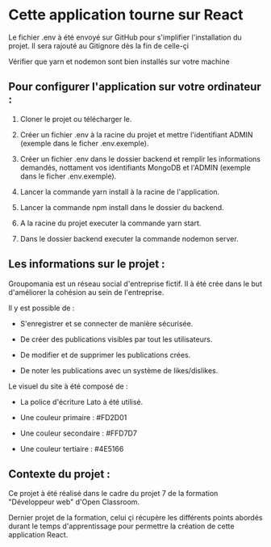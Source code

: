 # Cette application tourne sur React

Le fichier .env à été envoyé sur GitHub pour s'implifier l'installation du projet. Il sera rajouté au Gitignore dès la fin de celle-çi

Vérifier que yarn et nodemon sont bien installés sur votre machine


## Pour configurer l'application sur votre ordinateur :

1) Cloner le projet ou télécharger le.

2) Créer un fichier .env à la racine du projet et mettre l'identifiant ADMIN (exemple dans le ficher .env.exemple).

3) Créer un fichier .env dans le dossier backend et remplir les informations demandés, nottament vos identifiants MongoDB et l'ADMIN (exemple dans le ficher .env.exemple).

4) Lancer la commande yarn install à la racine de l'application.

5) Lancer la commande npm install dans le dossier du backend.

6) A la racine du projet executer la commande yarn start.

7) Dans le dossier backend executer la commande nodemon server.


## Les informations sur le projet :

Groupomania est un réseau social d'entreprise fictif.
Il à été crée dans le but d'améliorer la cohésion au sein de l'entreprise.

Il y est possible de :

- S'enregistrer et se connecter de manière sécurisée.

- De créer des publications visibles par tout les utilisateurs.
 
- De modifier et de supprimer les publications crées.

- De noter les publications avec un système de likes/dislikes.

Le visuel du site à été composé de :

- La police d'écriture Lato à été utilisé.

- Une couleur primaire : #FD2D01

- Une couleur secondaire : #FFD7D7

- Une couleur tertiaire : #4E5166


## Contexte du projet :

Ce projet à été réalisé dans le cadre du projet 7 de la formation "Développeur web" d'Open Classroom.

Dernier projet de la formation, celui çi récupère les différents points abordés durant le temps d'apprentissage pour permettre la création de cette application React.